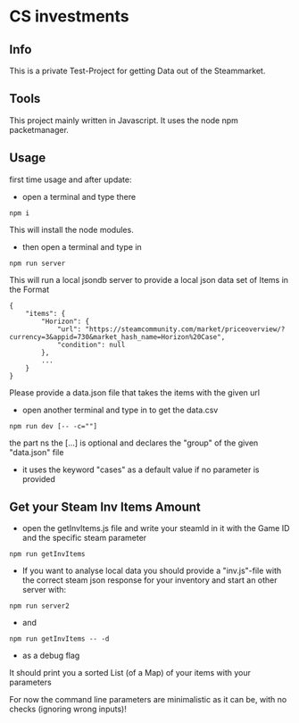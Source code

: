# CS investments

## Info
This is a private Test-Project for getting Data out of the Steammarket. 

## Tools
This project mainly written in Javascript. It uses the node npm packetmanager.

## Usage
first time usage and after update:
- open a terminal and type there 
~~~
npm i
~~~
This will install the node modules.

- then open a terminal and type in
~~~
npm run server
~~~
This will run a local jsondb server to provide a local json data set of Items in the Format 
~~~
{
    "items": {
        "Horizon": {
            "url": "https://steamcommunity.com/market/priceoverview/?currency=3&appid=730&market_hash_name=Horizon%20Case",
            "condition": null
        },
        ...
    }
}
~~~
Please provide a data.json file that takes the items with the given url

- open another terminal and type in to get the data.csv
~~~
npm run dev [-- -c=""]
~~~

the part ns the [...] is optional and declares the "group" of the given "data.json" file
- it uses the keyword "cases" as a default value if no parameter is provided

## Get your Steam Inv Items Amount
- open the getInvItems.js file and write your steamId in it with the Game ID and the specific steam parameter

~~~
npm run getInvItems
~~~

- If you want to analyse local data you should provide a "inv.js"-file with the correct steam json response for your inventory and start an other server with:

~~~
npm run server2
~~~
- and

~~~
npm run getInvItems -- -d
~~~

- as a debug flag

It should print you a sorted List (of a Map) of your items with your parameters


For now the command line parameters are minimalistic as it can be, with no checks (ignoring wrong inputs)!

